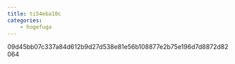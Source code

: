 ```yaml
---
title: ti54eba10c
categories:
    - hogefuga
---
```

09d45bb07c337a84d612b9d27d538e81e56b108877e2b75e196d7d8872d82064